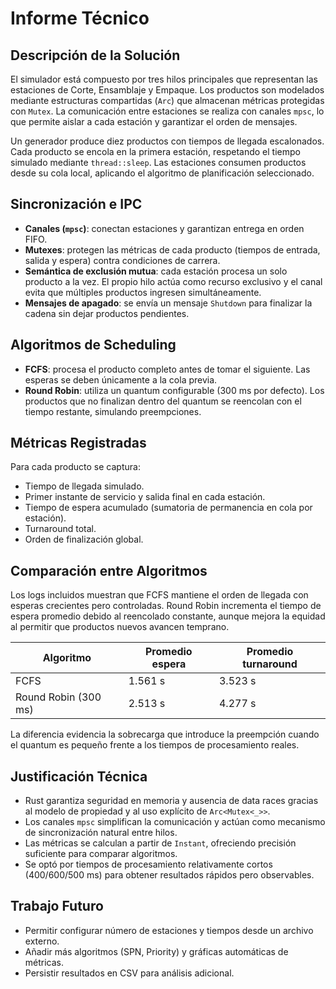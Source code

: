 # Informe Técnico

## Descripción de la Solución

El simulador está compuesto por tres hilos principales que representan las estaciones de Corte, Ensamblaje y Empaque. Los productos son modelados mediante estructuras compartidas (`Arc`) que almacenan métricas protegidas con `Mutex`. La comunicación entre estaciones se realiza con canales `mpsc`, lo que permite aislar a cada estación y garantizar el orden de mensajes.

Un generador produce diez productos con tiempos de llegada escalonados. Cada producto se encola en la primera estación, respetando el tiempo simulado mediante `thread::sleep`. Las estaciones consumen productos desde su cola local, aplicando el algoritmo de planificación seleccionado.

## Sincronización e IPC

* **Canales (`mpsc`)**: conectan estaciones y garantizan entrega en orden FIFO.
* **Mutexes**: protegen las métricas de cada producto (tiempos de entrada, salida y espera) contra condiciones de carrera.
* **Semántica de exclusión mutua**: cada estación procesa un solo producto a la vez. El propio hilo actúa como recurso exclusivo y el canal evita que múltiples productos ingresen simultáneamente.
* **Mensajes de apagado**: se envía un mensaje `Shutdown` para finalizar la cadena sin dejar productos pendientes.

## Algoritmos de Scheduling

* **FCFS**: procesa el producto completo antes de tomar el siguiente. Las esperas se deben únicamente a la cola previa.
* **Round Robin**: utiliza un quantum configurable (300 ms por defecto). Los productos que no finalizan dentro del quantum se reencolan con el tiempo restante, simulando preempciones.

## Métricas Registradas

Para cada producto se captura:

* Tiempo de llegada simulado.
* Primer instante de servicio y salida final en cada estación.
* Tiempo de espera acumulado (sumatoria de permanencia en cola por estación).
* Turnaround total.
* Orden de finalización global.

## Comparación entre Algoritmos

Los logs incluidos muestran que FCFS mantiene el orden de llegada con esperas crecientes pero controladas. Round Robin incrementa el tiempo de espera promedio debido al reencolado constante, aunque mejora la equidad al permitir que productos nuevos avancen temprano.

| Algoritmo | Promedio espera | Promedio turnaround |
|-----------|-----------------|---------------------|
| FCFS      | 1.561 s         | 3.523 s             |
| Round Robin (300 ms) | 2.513 s         | 4.277 s             |

La diferencia evidencia la sobrecarga que introduce la preempción cuando el quantum es pequeño frente a los tiempos de procesamiento reales.

## Justificación Técnica

* Rust garantiza seguridad en memoria y ausencia de data races gracias al modelo de propiedad y al uso explícito de `Arc<Mutex<_>>`.
* Los canales `mpsc` simplifican la comunicación y actúan como mecanismo de sincronización natural entre hilos.
* Las métricas se calculan a partir de `Instant`, ofreciendo precisión suficiente para comparar algoritmos.
* Se optó por tiempos de procesamiento relativamente cortos (400/600/500 ms) para obtener resultados rápidos pero observables.

## Trabajo Futuro

* Permitir configurar número de estaciones y tiempos desde un archivo externo.
* Añadir más algoritmos (SPN, Priority) y gráficas automáticas de métricas.
* Persistir resultados en CSV para análisis adicional.
